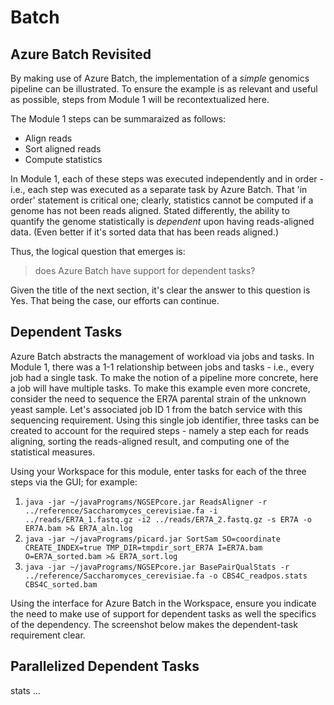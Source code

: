 # Batch 

## Azure Batch Revisited 

By making use of Azure Batch, the implementation of a _simple_ genomics pipeline can be illustrated. To ensure the example is as relevant and useful as possible, steps from Module 1 will be recontextualized here. 

The Module 1 steps can be summaraized as follows:

- Align reads
- Sort aligned reads 
- Compute statistics 

In Module 1, each of these steps was executed independently and in order - i.e., each step was executed as a separate task by Azure Batch. That 'in order' statement is critical one; clearly, statistics cannot be computed if a genome has not been reads aligned. Stated differently, the ability to quantify the genome statistically is _dependent_ upon having reads-aligned data. (Even better if it's sorted data that has been reads aligned.) 

Thus, the logical question that emerges is: 

> does Azure Batch have support for dependent tasks? 

Given the title of the next section, it's clear the answer to this question is Yes. That being the case, our efforts can continue. 

## Dependent Tasks 

Azure Batch abstracts the management of workload via jobs and tasks. In Module 1, there was a 1-1 relationship between jobs and tasks - i.e., every job had a single task. To make the notion of a pipeline more concrete, here a job will have multiple tasks. To make this example even more concrete, consider the need to sequence the ER7A parental strain of the unknown yeast sample. Let's associated job ID 1 from the batch service with this sequencing requirement. Using this single job identifier, three tasks can be created to account for the required steps - namely a step each for reads aligning, sorting the reads-aligned result, and computing one of the statistical measures. 

Using your Workspace for this module, enter tasks for each of the three steps via the GUI; for example:

1. `java -jar ~/javaPrograms/NGSEPcore.jar ReadsAligner -r ../reference/Saccharomyces_cerevisiae.fa -i ../reads/ER7A_1.fastq.gz -i2 ../reads/ER7A_2.fastq.gz -s ER7A -o ER7A.bam >& ER7A_aln.log`
1. `java -jar ~/javaPrograms/picard.jar SortSam SO=coordinate CREATE_INDEX=true TMP_DIR=tmpdir_sort_ER7A I=ER7A.bam O=ER7A_sorted.bam >& ER7A_sort.log`
1. `java -jar ~/javaPrograms/NGSEPcore.jar BasePairQualStats -r ../reference/Saccharomyces_cerevisiae.fa -o CBS4C_readpos.stats CBS4C_sorted.bam`

Using the interface for Azure Batch in the Workspace, ensure you indicate the need to make use of support for dependent tasks as well the specifics of the dependency. The screenshot below makes the dependent-task requirement clear.

<!--- screenshot req'd --->

## Parallelized Dependent Tasks 

stats ... 

<!--- workflow vs. pipeline  --->